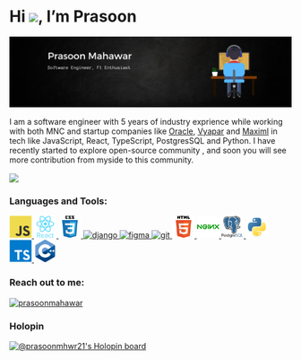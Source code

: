 # Hi <img src="https://github.com/TheDudeThatCode/TheDudeThatCode/blob/master/Assets/Hi.gif" width="29">, I’m Prasoon


![Prasoon's Banner](https://github.com/prasoonmhwr/prasoonmhwr/blob/main/Prasoon_Mahawar.png?raw=true)


I am a software engineer with 5 years of industry exprience while working with both MNC and startup companies like [Oracle](https://www.oracle.com/), [Vyapar](https://vyaparapp.in/) and [Maximl](https://maximl.com/) in tech like JavaScript, React, TypeScript, PostgresSQL and Python. I have recently started to explore open-source community , and soon you will see more contribution from myside to this community.

<!---
<p align=center>
  <div align=center>
   <a href="https://github.com/anuraghazra/github-readme-stats">
      <img width=325 align="center" src="https://github-readme-stats.vercel.app/api/top-langs/?username=prasoonmhwr&hide=c%23,powershell,Mathematica,Ruby,Objective-C,Objective-C%2b%2b,Cuda&title_color=61dafb&text_color=ffffff&icon_color=61dafb&bg_color=20232a&langs_count=8&layout=compact&heme=codeSTACKr&count_private=true" />
    </a>
    <a href="https://github.com/anuraghazra/github-readme-stats" title="Go to Source">
      <img align="right" width=450 src="https://github-readme-stats.vercel.app/api?username=prasoonmhwr&show_icons=true&theme=codeSTACKr&count_private=true" />
    </a>
  </div>
  
</p>
--->

<a href="https://github-readme-stats.vercel.app/api?username=prasoonmhwr&show_icons=true&theme=codeSTACKr&count_private=true">
  <img align="center"  src="https://github-readme-stats.vercel.app/api?username=prasoonmhwr&show_icons=true&theme=codeSTACKr&count_private=true" />
</a> 


<!---
<a style=" marginLeft : '20px !important'" href="https://github-readme-stats.vercel.app/api/top-langs/?username=prasoonmhwr&layout=compact">
  <img align="center"  src="https://github-readme-stats.vercel.app/api/top-langs/?username=prasoonmhwr&layout=compact&theme=blue-green" />
</a>
--->



<!--- <br><br><br><br><br> --->

<h3 align="left">Languages and Tools:</h3>
<p align="left"><a href="https://developer.mozilla.org/en-US/docs/Web/JavaScript" target="_blank" rel="noreferrer"> <img src="https://raw.githubusercontent.com/devicons/devicon/master/icons/javascript/javascript-original.svg" alt="javascript" width="40" height="40"/> </a>   <a href="https://www.w3schools.com/css/" target="_blank" rel="noreferrer"><img src="https://raw.githubusercontent.com/devicons/devicon/master/icons/react/react-original-wordmark.svg" alt="react" width="40" height="40"/> </a> <a href="https://sass-lang.com" target="_blank" rel="noreferrer"> <img src="https://raw.githubusercontent.com/devicons/devicon/master/icons/css3/css3-original-wordmark.svg" alt="css3" width="40" height="40"/> </a> <a href="https://www.djangoproject.com/" target="_blank" rel="noreferrer"> <img src="https://cdn.worldvectorlogo.com/logos/django.svg" alt="django" width="40" height="40"/> </a> <a href="https://www.figma.com/" target="_blank" rel="noreferrer"> <img src="https://www.vectorlogo.zone/logos/figma/figma-icon.svg" alt="figma" width="40" height="40"/> </a> <a href="https://git-scm.com/" target="_blank" rel="noreferrer"> <img src="https://www.vectorlogo.zone/logos/git-scm/git-scm-icon.svg" alt="git" width="40" height="40"/> </a> <a href="https://www.w3.org/html/" target="_blank" rel="noreferrer"> <img src="https://raw.githubusercontent.com/devicons/devicon/master/icons/html5/html5-original-wordmark.svg" alt="html5" width="40" height="40"/> </a> <a href="https://www.nginx.com" target="_blank" rel="noreferrer"> <img src="https://raw.githubusercontent.com/devicons/devicon/master/icons/nginx/nginx-original.svg" alt="nginx" width="40" height="40"/> </a> <a href="https://www.postgresql.org" target="_blank" rel="noreferrer"> <img src="https://raw.githubusercontent.com/devicons/devicon/master/icons/postgresql/postgresql-original-wordmark.svg" alt="postgresql" width="40" height="40"/> </a> <a href="https://www.python.org" target="_blank" rel="noreferrer"> <img src="https://raw.githubusercontent.com/devicons/devicon/master/icons/python/python-original.svg" alt="python" width="40" height="40"/> </a>   <a href="https://www.typescriptlang.org/" target="_blank" rel="noreferrer"> <img src="https://raw.githubusercontent.com/devicons/devicon/master/icons/typescript/typescript-original.svg" alt="typescript" width="40" height="40"/> </a><a href="https://www.w3schools.com/cpp/" target="_blank" rel="noreferrer"> <img src="https://raw.githubusercontent.com/devicons/devicon/master/icons/cplusplus/cplusplus-original.svg" alt="cplusplus" width="40" height="40"/> </a> </p>



<h3 align="left">Reach out to me:</h3>
<p align="left">
<a href="https://linkedin.com/in/prasoonmahawar" target="blank"><img align="center" src="https://raw.githubusercontent.com/rahuldkjain/github-profile-readme-generator/master/src/images/icons/Social/linked-in-alt.svg" alt="prasoonmahawar" height="30" width="40" /></a>
</p>

### Holopin

[![@prasoonmhwr21's Holopin board](https://holopin.io/api/user/board?user=prasoonmhwr21)](https://holopin.io/@prasoonmhwr21)


<!--- <br>
  <img src="https://activity-graph.herokuapp.com/graph?username=prasoonmhwr&theme=react-dark&bg_color=20232a&hide_border=true" width="100%"/>

--->



<!---
prasoonmhwr/prasoonmhwr is a ✨ special ✨ repository because its `README.md` (this file) appears on your GitHub profile.
You can click the Preview link to take a look at your changes.
--->

